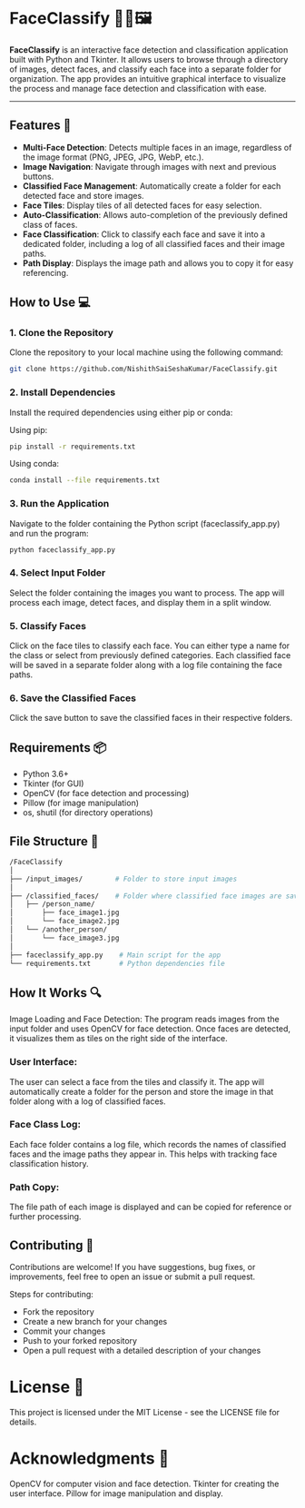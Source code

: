 # FaceClassify 🧑‍💻🖼️

**FaceClassify** is an interactive face detection and classification application built with Python and Tkinter. It allows users to browse through a directory of images, detect faces, and classify each face into a separate folder for organization. The app provides an intuitive graphical interface to visualize the process and manage face detection and classification with ease.

---

## Features 🎯

- **Multi-Face Detection**: Detects multiple faces in an image, regardless of the image format (PNG, JPEG, JPG, WebP, etc.).
- **Image Navigation**: Navigate through images with next and previous buttons.
- **Classified Face Management**: Automatically create a folder for each detected face and store images.
- **Face Tiles**: Display tiles of all detected faces for easy selection.
- **Auto-Classification**: Allows auto-completion of the previously defined class of faces.
- **Face Classification**: Click to classify each face and save it into a dedicated folder, including a log of all classified faces and their image paths.
- **Path Display**: Displays the image path and allows you to copy it for easy referencing.

## How to Use 💻


### 1. Clone the Repository

Clone the repository to your local machine using the following command:

```bash
git clone https://github.com/NishithSaiSeshaKumar/FaceClassify.git
```

### 2. Install Dependencies
Install the required dependencies using either pip or conda:

Using pip:


```Bash
pip install -r requirements.txt
```
Using conda:



```Bash
conda install --file requirements.txt
```
### 3. Run the Application
Navigate to the folder containing the Python script (faceclassify_app.py) and run the program:



```Bash
python faceclassify_app.py
```
### 4. Select Input Folder
Select the folder containing the images you want to process. The app will process each image, detect faces, and display them in a split window.

### 5. Classify Faces
Click on the face tiles to classify each face. You can either type a name for the class or select from previously defined categories. Each classified face will be saved in a separate folder along with a log file containing the face paths.

### 6. Save the Classified Faces
Click the save button to save the classified faces in their respective folders.


## Requirements 📦
* Python 3.6+
* Tkinter (for GUI)
* OpenCV (for face detection and processing)
* Pillow (for image manipulation)
* os, shutil (for directory operations)

## File Structure 📂
```bash
/FaceClassify
│
├── /input_images/        # Folder to store input images
│
├── /classified_faces/    # Folder where classified face images are saved
│   ├── /person_name/
│       ├── face_image1.jpg
│       └── face_image2.jpg
│   └── /another_person/
│       └── face_image3.jpg
│
├── faceclassify_app.py    # Main script for the app
└── requirements.txt       # Python dependencies file
```
## How It Works 🔍
Image Loading and Face Detection:
The program reads images from the input folder and uses OpenCV for face detection. Once faces are detected, it visualizes them as tiles on the right side of the interface.

### User Interface:
The user can select a face from the tiles and classify it. The app will automatically create a folder for the person and store the image in that folder along with a log of classified faces.

### Face Class Log:
Each face folder contains a log file, which records the names of classified faces and the image paths they appear in. This helps with tracking face classification history.

### Path Copy:
The file path of each image is displayed and can be copied for reference or further processing.

## Contributing 🤝
Contributions are welcome! If you have suggestions, bug fixes, or improvements, feel free to open an issue or submit a pull request.

Steps for contributing:
  * Fork the repository
   * Create a new branch for your changes
   * Commit your changes
  * Push to your forked repository
  * Open a pull request with a detailed description of your changes
# License 📜
   This project is licensed under the MIT License - see the LICENSE file for details.

# Acknowledgments 🙏
OpenCV for computer vision and face detection.
Tkinter for creating the user interface.
Pillow for image manipulation and display.
